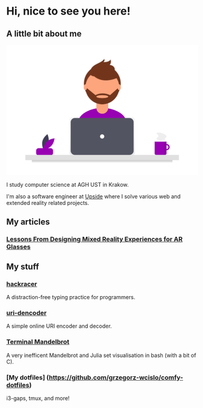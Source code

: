 # Hi, nice to see you here!

## A little bit about me

![designer](./assets/designer.png)

I study computer science at AGH UST in Krakow.

I'm also a software engineer at [Upside](https://upsidelab.io) where I solve various web and extended reality related projects.

## My articles

### [Lessons From Designing Mixed Reality Experiences for AR Glasses](https://upsidelab.io/blog/designing-mixed-reality-experiences/)

## My stuff

### [hackracer](https://hackracer.wcislo.xyz)

A distraction-free typing practice for programmers.

### [uri-dencoder](https://uri-dencoder.wcislo.xyz/)

A simple online URI encoder and decoder.

### [Terminal Mandelbrot](https://github.com/grzegorz-wcislo/terminal-mandelbrot)

A very inefficent Mandelbrot and Julia set visualisation in bash (with a bit of C).

### [My dotfiles] (https://github.com/grzegorz-wcislo/comfy-dotfiles)

i3-gaps, tmux, and more!
